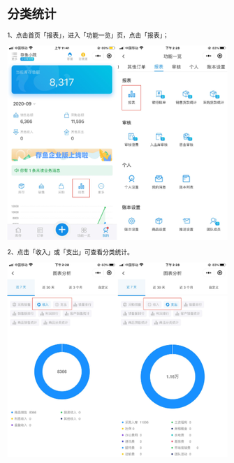 # 分类统计

1、点击首页「报表」，进入「功能一览」页，点击「报表」；

<img src="../../image/小程序/报表管理/01-分类统计01.jpg" alt="PNG" style="zoom:50%;" />



2、点击「收入」或「支出」可查看分类统计。

<img src="../../image/小程序/报表管理/01-分类统计02.jpg" alt="PNG" style="zoom:50%;" />
